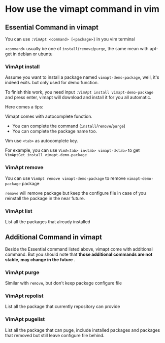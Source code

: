 How use the vimapt command in vim
===

## Essential Command in vimapt

You can use `:VimApt <command> [<package>]` in you vim terminal

`<command>` usually be one of `install`/`remove`/`purge`, the same mean with apt-get in debian or ubuntu

### VimApt install
Assume you want to install a package named `vimapt-demo-package`, well, it's indeed exits. but only used for demo function.

To finish this work, you need input `:VimApt install vimapt-demo-package` and press enter, vimapt will download and install it for you all automatic. 

Here comes a tips:

Vimapt comes with autocomplete function.

* You can complete the command (`install`/`remove`/`purge`)
* You can complete the package name too.

Vim use `<tab>` as autocomplete key.

For example, you can use `VimA<tab> in<tab> vimapt-d<tab>` to get `VimAptGet install vimapt-demo-package`


### VimApt remove
You can use `VimApt remove vimapt-demo-package` to remove `vimapt-demo-package` package

`remove` will remove package but keep the configure file in case of you reinstall the package in the near future.

### VimApt list
List all the packages that already installed



## Additional Command in vimapt

Beside the Essential command listed above, vimapt come with additional command.
But you should note that **those additional commands are not stable, may change in the future** .

### VimApt purge
Similar with `remove`, but don't keep package configure file

### VimApt repolist
List all the package that currently repository can provide

### VimApt pugelist
List all the package that can puge, include installed packages and packages that removed but still leave configure file behind.